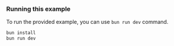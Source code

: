 
### Running this example

To run the provided example, you can use `bun run dev` command.

```bash
bun install
bun run dev
```
